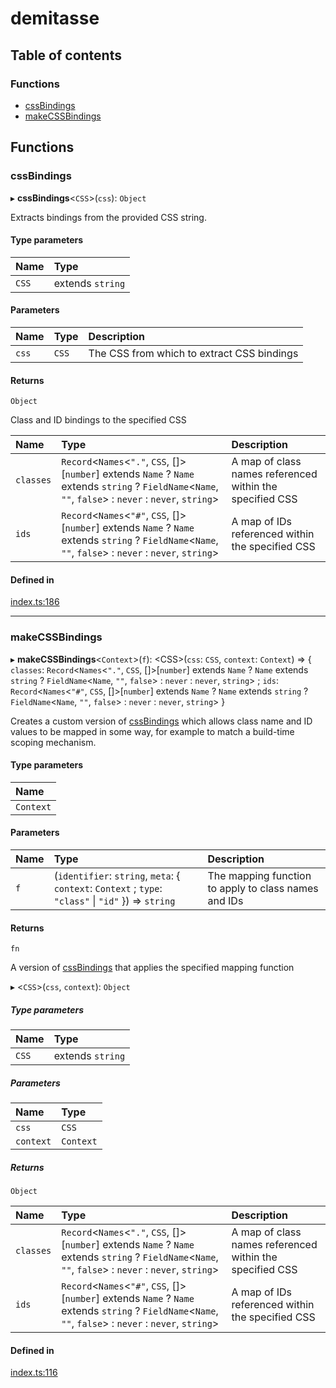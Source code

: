 # demitasse

## Table of contents

### Functions

- [cssBindings](README.md#cssbindings)
- [makeCSSBindings](README.md#makecssbindings)

## Functions

### cssBindings

▸ **cssBindings**<`CSS`\>(`css`): `Object`

Extracts bindings from the provided CSS string.

#### Type parameters

| Name | Type |
| :------ | :------ |
| `CSS` | extends `string` |

#### Parameters

| Name | Type | Description |
| :------ | :------ | :------ |
| `css` | `CSS` | The CSS from which to extract CSS bindings |

#### Returns

`Object`

Class and ID bindings to the specified CSS

| Name | Type | Description |
| :------ | :------ | :------ |
| `classes` | `Record`<`Names`<``"."``, `CSS`, []\>[`number`] extends `Name` ? `Name` extends `string` ? `FieldName`<`Name`, ``""``, ``false``\> : `never` : `never`, `string`\> | A map of class names referenced within the specified CSS |
| `ids` | `Record`<`Names`<``"#"``, `CSS`, []\>[`number`] extends `Name` ? `Name` extends `string` ? `FieldName`<`Name`, ``""``, ``false``\> : `never` : `never`, `string`\> | A map of IDs referenced within the specified CSS |

#### Defined in

[index.ts:186](https://github.com/nsaunders/demitasse/blob/579d219/lib/src/index.ts#L186)

___

### makeCSSBindings

▸ **makeCSSBindings**<`Context`\>(`f`): <CSS\>(`css`: `CSS`, `context`: `Context`) => { `classes`: `Record`<`Names`<``"."``, `CSS`, []\>[`number`] extends `Name` ? `Name` extends `string` ? `FieldName`<`Name`, ``""``, ``false``\> : `never` : `never`, `string`\> ; `ids`: `Record`<`Names`<``"#"``, `CSS`, []\>[`number`] extends `Name` ? `Name` extends `string` ? `FieldName`<`Name`, ``""``, ``false``\> : `never` : `never`, `string`\>  }

Creates a custom version of [cssBindings](README.md#cssbindings) which allows class name
and ID values to be mapped in some way, for example to match a build-time
scoping mechanism.

#### Type parameters

| Name |
| :------ |
| `Context` |

#### Parameters

| Name | Type | Description |
| :------ | :------ | :------ |
| `f` | (`identifier`: `string`, `meta`: { `context`: `Context` ; `type`: ``"class"`` \| ``"id"``  }) => `string` | The mapping function to apply to class names and IDs |

#### Returns

`fn`

A version of [cssBindings](README.md#cssbindings) that applies the specified
mapping function

▸ <`CSS`\>(`css`, `context`): `Object`

##### Type parameters

| Name | Type |
| :------ | :------ |
| `CSS` | extends `string` |

##### Parameters

| Name | Type |
| :------ | :------ |
| `css` | `CSS` |
| `context` | `Context` |

##### Returns

`Object`

| Name | Type | Description |
| :------ | :------ | :------ |
| `classes` | `Record`<`Names`<``"."``, `CSS`, []\>[`number`] extends `Name` ? `Name` extends `string` ? `FieldName`<`Name`, ``""``, ``false``\> : `never` : `never`, `string`\> | A map of class names referenced within the specified CSS |
| `ids` | `Record`<`Names`<``"#"``, `CSS`, []\>[`number`] extends `Name` ? `Name` extends `string` ? `FieldName`<`Name`, ``""``, ``false``\> : `never` : `never`, `string`\> | A map of IDs referenced within the specified CSS |

#### Defined in

[index.ts:116](https://github.com/nsaunders/demitasse/blob/579d219/lib/src/index.ts#L116)
